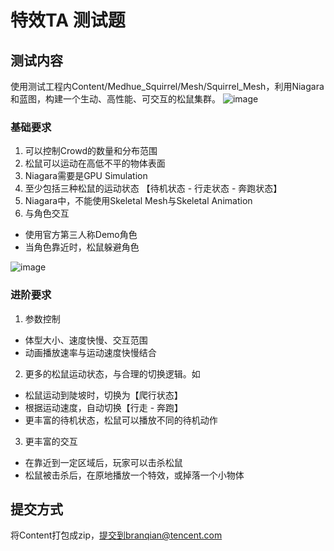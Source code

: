 # 特效TA 测试题
## 测试内容
使用测试工程内Content/Medhue_Squirrel/Mesh/Squirrel_Mesh，利用Niagara和蓝图，构建一个生动、高性能、可交互的松鼠集群。
![image](https://github.com/user-attachments/assets/aca83a29-0746-4b07-b7f4-da5bc4d174d1)


### 基础要求
1. 可以控制Crowd的数量和分布范围
2. 松鼠可以运动在高低不平的物体表面
3. Niagara需要是GPU Simulation
4. 至少包括三种松鼠的运动状态 【待机状态 - 行走状态 - 奔跑状态】 
5. Niagara中，不能使用Skeletal Mesh与Skeletal Animation
6. 与角色交互
- 使用官方第三人称Demo角色
- 当角色靠近时，松鼠躲避角色

![image](https://github.com/user-attachments/assets/a0d4937c-6912-4ded-89f7-c02e25a6002c)


### 进阶要求	
1. 参数控制
  - 体型大小、速度快慢、交互范围
  - 动画播放速率与运动速度快慢结合
2. 更多的松鼠运动状态，与合理的切换逻辑。如
- 松鼠运动到陡坡时，切换为【爬行状态】
- 根据运动速度，自动切换【行走 - 奔跑】
- 更丰富的待机状态，松鼠可以播放不同的待机动作
3. 更丰富的交互
- 在靠近到一定区域后，玩家可以击杀松鼠
- 松鼠被击杀后，在原地播放一个特效，或掉落一个小物体


## 提交方式
将Content打包成zip，提交到branqian@tencent.com
